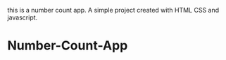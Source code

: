 this is a number count app. A simple project created with HTML CSS and javascript.
# Number-Count-App
